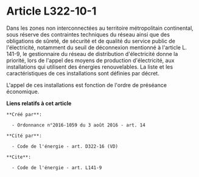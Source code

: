 # Article L322-10-1

Dans les zones non interconnectées au territoire métropolitain continental, sous réserve des contraintes techniques du réseau
ainsi que des obligations de sûreté, de sécurité et de qualité du service public de l'électricité, notamment du seuil de
déconnexion mentionné à l'article L. 141-9, le gestionnaire du réseau de distribution d'électricité donne la priorité, lors
de l'appel des moyens de production d'électricité, aux installations qui utilisent des énergies renouvelables. La liste et
les caractéristiques de ces installations sont définies par décret. 

L'appel de ces installations est fonction de l'ordre de préséance économique.

**Liens relatifs à cet article**

	**Créé par**:

	  - Ordonnance n°2016-1059 du 3 août 2016 - art. 14

	**Cité par**:

	  - Code de l'énergie - art. D322-16 (VD)

	**Cite**:

	  - Code de l'énergie - art. L141-9
